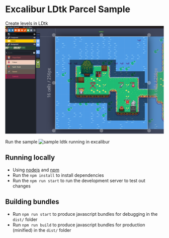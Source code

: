# Excalibur LDtk Parcel Sample

Create levels in LDtk
![LDtk editor](level.png)

Run the sample
![sample ldtk running in excalibur](ldtk.gif)

## Running locally

* Using [nodejs](https://nodejs.org/en/) and [npm](https://www.npmjs.com/)
* Run the `npm install` to install dependencies
* Run the `npm run start` to run the development server to test out changes

## Building bundles

* Run `npm run start` to produce javascript bundles for debugging in the `dist/` folder
* Run `npm run build` to produce javascript bundles for production (minified) in the `dist/` folder
